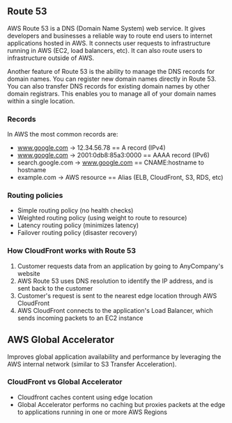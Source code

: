 ## Route 53

AWS Route 53 is a DNS (Domain Name System) web service. It gives developers and businesses a reliable way to route end users to internet applications hosted in AWS. It connects user requests to infrastructure running in AWS (EC2, load balancers, etc). It can also route users to infrastructure outside of AWS.

Another feature of Route 53 is the ability to manage the DNS records for domain names. You can register new domain names directly in Route 53. You can also transfer DNS records for existing domain names by other domain registrars. This enables you to manage all of your domain names within a single location.

### Records

In AWS the most common records are:

- www.google.com -> 12.34.56.78 == A record (IPv4)
- www.google.com -> 2001:0db8:85a3:0000 == AAAA record (IPv6)
- search.google.com -> www.google.com == CNAME:hostname to hostname
- example.com -> AWS resource == Alias (ELB, CloudFront, S3, RDS, etc)

### Routing policies

- Simple routing policy (no health checks)
- Weighted routing policy (using weight to route to resource)
- Latency routing policy (minimizes latency)
- Failover routing policy (disaster recovery)

### How CloudFront works with Route 53

1. Customer requests data from an application by going to AnyCompany's website
2. AWS Route 53 uses DNS resolution to identify the IP address, and is sent back to the customer
3. Customer's request is sent to the nearest edge location through AWS CloudFront
4. AWS CloudFront connects to the application's Load Balancer, which sends incoming packets to an EC2 instance

## AWS Global Accelerator

Improves global application availability and performance by leveraging the AWS internal network (similar to S3 Transfer Acceleration).

### CloudFront vs Global Accelerator

- Cloudfront caches content using edge location
- Global Accelerator performs no caching but proxies packets at the edge to applications running in one or more AWS Regions
